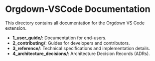 # Orgdown-VSCode Documentation

This directory contains all documentation for the Orgdown VS Code extension.

- **1_user_guide/**: Documentation for end-users.
- **2_contributing/**: Guides for developers and contributors.
- **3_reference/**: Technical specifications and implementation details.
- **4_architecture_decisions/**: Architecture Decision Records (ADRs).
